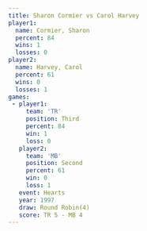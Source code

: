 ```yaml
---
title: Sharon Cormier vs Carol Harvey
player1:               
  name: Cormier, Sharon
  percent: 84          
  wins: 1              
  losses: 0            
player2:               
  name: Harvey, Carol  
  percent: 61          
  wins: 0              
  losses: 1            
games:
 - player1:         
     team: 'TR'     
     position: Third
     percent: 84    
     win: 1         
     loss: 0        
   player2:          
     team: 'MB'      
     position: Second
     percent: 61     
     win: 0          
     loss: 1         
   event: Hearts       
   year: 1997          
   draw: Round Robin(4)
   score: TR 5 - MB 4  
---
```

